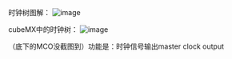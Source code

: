 
时钟树图解：
![image](https://github.com/user-attachments/assets/cd34cb2c-18be-4145-af1c-0dcb52d8fc66)

cubeMX中的时钟树：
![image](https://github.com/user-attachments/assets/67e8ae9f-1760-4942-a47a-ddacc3fe744a)

（底下的MCO没截图到）功能是：时钟信号输出master clock output
